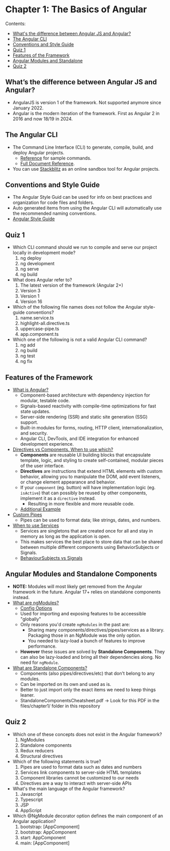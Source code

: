 # Chapter 1: The Basics of Angular
Contents:
- [What's the difference between Angular JS and Angular?](https://github.com/hurry-harry/level2-angular-dev/main/chapter-1.md#whats-the-difference-between-angular-js-and-angular)
- [The Angular CLI](https://github.com/hurry-harry/level2-angular-dev/main/chapter-1.md#the-angular-cli)
- [Conventions and Style Guide](https://github.com/hurry-harry/level2-angular-dev/main/chapter-1.md#conventions-and-style-guide)
- [Quiz 1](https://github.com/hurry-harry/level2-angular-dev/main/chapter-1.md#quiz-1)
- [Features of the Framework](https://github.com/hurry-harry/level2-angular-dev/main/chapter-1.md#features-of-the-framework)
- [Angular Modules and Standalone](https://github.com/hurry-harry/level2-angular-dev/main/chapter-1.md#angular-modules-and-standalone)
- [Quiz 2](https://github.com/hurry-harry/level2-angular-dev/main/chapter-1.md#quiz-2)
  
## What’s the difference between Angular JS and Angular?
- AngularJS is version 1 of the framework. Not supported anymore since January 2022.
- Angular is the modern iteration of the framework. First as Angular 2 in 2016 and now 18/19 in 2024.

## The Angular CLI
- The Command Line Interface (CLI) to generate, compile, build, and deploy Angular projects.
  - [Reference](https://angular.dev/cli) for sample commands.
  - [Full Document Reference](https://angular.dev/tools/cli).
- You can use [Stackblitz](https://stackblitz.com/) as an online sandbox tool for Angular projects.

## Conventions and Style Guide
- The Angular Style Guid can be used for info on best practices and organization for code files and folders.
- Auto generated items from using the Angular CLI will automatically use the recommended naming conventions.
- [Angular Style Guide](https://angular.dev/style-guide)

## Quiz 1
- Which CLI command should we run to compile and serve our project locally in development mode?
  1. ng deploy
  2. ng development
  3. ng serve
  4. ng build
- What does Angular refer to?
  1. The latest version of the framework (Angular 2+)
  2. Version 3
  3. Version 1
  4. Version 16
- Which of the following file names does not follow the Angular style-guide conventions?
  1. name.service.ts
  2. highlight-all.directive.ts
  3. uppercase-pipe.ts
  4. app.component.ts
- Which one of the following is not a valid Angular CLI command?
  1. ng add
  2. ng build
  3. ng test
  4. ng fix

## Features of the Framework
- [What is Angular?](https://angular.dev/overview)
  - Component-based architecture with dependency injection for modular, testable code.
  - Signals-based reactivity with compile-time optimizations for fast state updates.
  - Server-side rendering (SSR) and static site generation (SSG) support.
  - Built-in modules for forms, routing, HTTP client, internationalization, and security.
  - Angular CLI, DevTools, and IDE integration for enhanced development experience.
- [Directives vs Components. When to use which?](https://www.angulartraining.com/daily-newsletter/when-to-create-a-directive-vs-a-component/)
  - **Components** are reusable UI building blocks that encapsulate template, logic, and styling to create self-contained, modular pieces of the user interface.
  - **Directives** are instructions that extend HTML elements with custom behavior, allowing you to manipulate the DOM, add event listeners, or change element appearance and behavior.
  - If your `component` (eg. button) will have implementation logic (eg. `isActive`) that can possibly be reused by other components, implement it as a `directive` instead.
    - Resulting in more flexible and more reusable code.
  - [Additional Example](https://blog.angulartraining.com/tutorial-how-to-create-your-own-angular-directive-3532d7f31fab)
- [Custom Pipes](https://www.angulartraining.com/daily-newsletter/how-to-create-custom-pipes/)
  - Pipes can be used to format data; like strings, dates, and numbers.
- [When to use Services](https://www.angulartraining.com/daily-newsletter/using-services-to-cache-data/)
  - Services are singletons that are created once for all and stay in memory as long as the application is open.
  - This makes services the best place to store data that can be shared between multiple different components using BehaviorSubjects or Signals.
  - [BehaviourSubjects vs Signals](https://blog.angulartraining.com/angular-signals-best-practices-around-exposing-signals-5385452150a1)

## Angular Modules and Standalone Components
- **NOTE:** Modules will most likely get removed from the Angular framework in the future. Angular 17+ relies on standalone components instead.
- [What are ngModules?](https://www.angulartraining.com/daily-newsletter/what-you-need-to-know-about-ngmodules/)
  - [Config Options](https://angular.dev/api/core/NgModule)
  - Used for importing and exposing features to be acceessible "globally"
  - Only reasons you'd create `ngModules` in the past are:
    - Sharing many components/directives/pipes/services as a library. Packaging those in an NgModule was the only option.
    - You needed to lazy-load a bunch of features to improve performance.
  - **However** these issues are solved by **Standalone Components**. They can also be lazy-loaded and bring all their dependencies along. No need for `ngModule`.
- [What are Standalone Components?](https://www.angulartraining.com/daily-newsletter/what-are-standalone-components/)
  - Components (also pipes/directives/etc) that don't belong to any modules.
  - Can be imported on its own and used as is.
  - Better to just import only the exact items we need to keep things leaner.
  - StandaloneComponentsCheatsheet.pdf -> Look for this PDF in the files/chapter1/ folder in this repository
 
## Quiz 2
- Which one of these concepts does not exist in the Angular framework?
  1. NgModules
  2. Standalone components
  3. Redux reducers
  4. Structural directives
- Which of the following statements is true?
  1. Pipes are used to format data such as dates and numbers
  2. Services link components to server-side HTML templates
  3. Component libraries cannot be customized to our needs
  4. Directives are a way to interact with server-side APIs
- What's the main language of the Angular framework?
  1. Javascript
  2. Typescript
  3. JSP
  4. AppScript
- Which @NgModule decorator option defines the main component of an Angular application?
  1. bootstrap: [AppComponent]
  2. bootstrap: AppComponent
  3. start: AppComponent
  4. main: [AppComponent]
